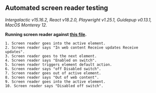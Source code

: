 ## Automated screen reader testing

_Intergalactic v15.16.2, React v18.2.0, Playwright v1.25.1,
Guidepup v0.13.1, MacOS Monterey 12._

**Running screen reader against [this file](https://github.com/semrush/intergalactic/blob/master/website/docs/components/switch/examples/two-addons.tsx).**

```
1. Screen reader goes into the active element.
2. Screen reader says "In web content Receive updates Receive updates".
3. Screen reader goes to the next element.
4. Screen reader says "Enabled on switch".
5. Screen reader triggers element default action.
6. Screen reader says "off Disabled switch".
7. Screen reader goes out of active element.
8. Screen reader says "Out of web content".
9. Screen reader goes into the active element.
10. Screen reader says "Disabled off switch".
```
